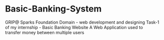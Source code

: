 # Basic-Banking-System

GRIP@ Sparks Foundation 
Domain - web development and designing
Task-1 of my internship - Basic Banking Website
A Web Application used to transfer money between multiple users
